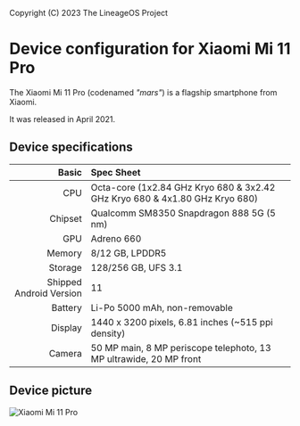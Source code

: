 Copyright (C) 2023 The LineageOS Project

Device configuration for Xiaomi Mi 11 Pro
=========================================

The Xiaomi Mi 11 Pro (codenamed _"mars"_) is a flagship smartphone from Xiaomi.

It was released in April 2021.

## Device specifications

Basic   | Spec Sheet
-------:|:-------------------------
CPU     | Octa-core (1x2.84 GHz Kryo 680 & 3x2.42 GHz Kryo 680 & 4x1.80 GHz Kryo 680)
Chipset | Qualcomm SM8350 Snapdragon 888 5G (5 nm)
GPU     | Adreno 660
Memory  | 8/12 GB, LPDDR5
Storage | 128/256 GB, UFS 3.1
Shipped Android Version | 11
Battery | Li-Po 5000 mAh, non-removable
Display | 1440 x 3200 pixels, 6.81 inches (~515 ppi density)
Camera  | 50 MP main, 8 MP periscope telephoto, 13 MP ultrawide, 20 MP front

## Device picture

![Xiaomi Mi 11 Pro](https://s2.loli.net/2023/03/27/YlSZmFPnJQ8bfd9.png "Xiaomi Mi 11 Pro")
